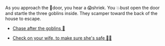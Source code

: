 As you approach the 🚪door, you hear a 😱shriek. You 💥bust open the door and startle the three goblins inside. They scamper toward the back of the house to escape.

- [Chase after the goblins 👺](../4/2.md)

- [Check on your wife, to make sure she's safe 👩‍💼](../4/1.md)
